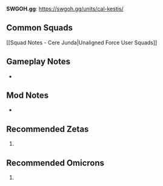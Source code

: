**SWGOH.gg**: https://swgoh.gg/units/cal-kestis/

## Common Squads

[[Squad Notes - Cere Junda|Unaligned Force User Squads]]

## Gameplay Notes

 - 

## Mod Notes

 - 

## Recommended Zetas

1. 

## Recommended Omicrons

1. 